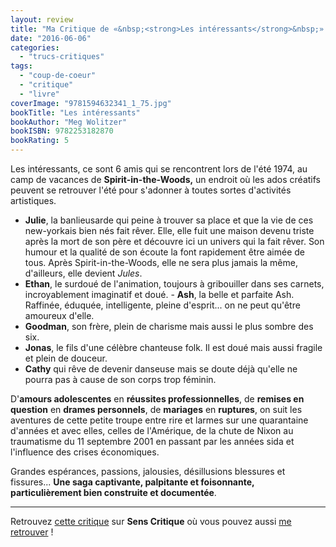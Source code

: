 ```yaml
---
layout: review
title: "Ma Critique de «&nbsp;<strong>Les intéressants</strong>&nbsp;» de <em>Meg Wolitzer</em>"
date: "2016-06-06"
categories: 
  - "trucs-critiques"
tags: 
  - "coup-de-coeur"
  - "critique"
  - "livre"
coverImage: "9781594632341_1_75.jpg"
bookTitle: "Les intéressants"
bookAuthor: "Meg Wolitzer"
bookISBN: 9782253182870  
bookRating: 5
---
```


Les intéressants, ce sont 6 amis qui se rencontrent lors de l'été 1974, au camp de vacances de **Spirit-in-the-Woods,** un endroit où les ados créatifs peuvent se retrouver l'été pour s'adonner à toutes sortes d'activités artistiques.

- **Julie**, la banlieusarde qui peine à trouver sa place et que la vie de ces new-yorkais bien nés fait rêver. Elle, elle fuit une maison devenu triste après la mort de son père et découvre ici un univers qui la fait rêver. Son humour et la qualité de son écoute la font rapidement être aimée de tous. Après Spirit-in-the-Woods, elle ne sera plus jamais la même, d'ailleurs, elle devient _Jules_.
- **Ethan**, le surdoué de l'animation, toujours à gribouiller dans ses carnets, incroyablement imaginatif et doué. - **Ash**, la belle et parfaite Ash. Raffinée, éduquée, intelligente, pleine d'esprit... on ne peut qu'être amoureux d'elle. 
- **Goodman**, son frère, plein de charisme mais aussi le plus sombre des six.
- **Jonas**, le fils d'une célèbre chanteuse folk. Il est doué mais aussi fragile et plein de douceur.
- **Cathy** qui rêve de devenir danseuse mais se doute déjà qu'elle ne pourra pas à cause de son corps trop féminin.

D'**amours adolescentes** en **réussites professionnelles**, de **remises en question** en **drames personnels**, de **mariages** en **ruptures**, on suit les aventures de cette petite troupe entre rire et larmes sur une quarantaine d'années et avec elles, celles de l'Amérique, de la chute de Nixon au traumatisme du 11 septembre 2001 en passant par les années sida et l'influence des crises économiques.

Grandes espérances, passions, jalousies, désillusions blessures et fissures... **Une saga captivante, palpitante et foisonnante, particulièrement bien construite et documentée**.

* * *

Retrouvez [cette critique](http://www.senscritique.com/livre/Les_Interessants/critique/95310040) sur **Sens Critique** où vous pouvez aussi [me retrouver](http://www.senscritique.com/Arnaud_Malon) !
